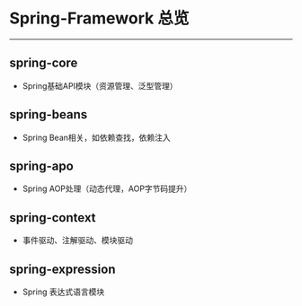 # Spring-Framework 总览
--- 

## spring-core
* Spring基础API模块（资源管理、泛型管理）

## spring-beans
* Spring Bean相关，如依赖查找，依赖注入

## spring-apo
* Spring AOP处理（动态代理，AOP字节码提升）

## spring-context
* 事件驱动、注解驱动、模块驱动

## spring-expression
* Spring 表达式语言模块